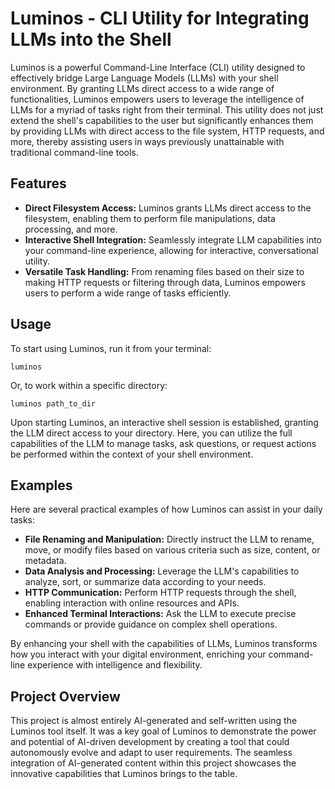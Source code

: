 # Luminos - CLI Utility for Integrating LLMs into the Shell

Luminos is a powerful Command-Line Interface (CLI) utility designed to effectively bridge Large Language Models (LLMs) with your shell environment. By granting LLMs direct access to a wide range of functionalities, Luminos empowers users to leverage the intelligence of LLMs for a myriad of tasks right from their terminal. This utility does not just extend the shell's capabilities to the user but significantly enhances them by providing LLMs with direct access to the file system, HTTP requests, and more, thereby assisting users in ways previously unattainable with traditional command-line tools.

## Features

- **Direct Filesystem Access:** Luminos grants LLMs direct access to the filesystem, enabling them to perform file manipulations, data processing, and more.
- **Interactive Shell Integration:** Seamlessly integrate LLM capabilities into your command-line experience, allowing for interactive, conversational utility.
- **Versatile Task Handling:** From renaming files based on their size to making HTTP requests or filtering through data, Luminos empowers users to perform a wide range of tasks efficiently.

## Usage

To start using Luminos, run it from your terminal:

```
luminos
```

Or, to work within a specific directory:

```
luminos path_to_dir
```

Upon starting Luminos, an interactive shell session is established, granting the LLM direct access to your directory. Here, you can utilize the full capabilities of the LLM to manage tasks, ask questions, or request actions be performed within the context of your shell environment.

## Examples

Here are several practical examples of how Luminos can assist in your daily tasks:

- **File Renaming and Manipulation:** Directly instruct the LLM to rename, move, or modify files based on various criteria such as size, content, or metadata.
- **Data Analysis and Processing:** Leverage the LLM's capabilities to analyze, sort, or summarize data according to your needs.
- **HTTP Communication:** Perform HTTP requests through the shell, enabling interaction with online resources and APIs.
- **Enhanced Terminal Interactions:** Ask the LLM to execute precise commands or provide guidance on complex shell operations.

By enhancing your shell with the capabilities of LLMs, Luminos transforms how you interact with your digital environment, enriching your command-line experience with intelligence and flexibility.

## Project Overview

This project is almost entirely AI-generated and self-written using the Luminos tool itself. It was a key goal of Luminos to demonstrate the power and potential of AI-driven development by creating a tool that could autonomously evolve and adapt to user requirements. The seamless integration of AI-generated content within this project showcases the innovative capabilities that Luminos brings to the table.